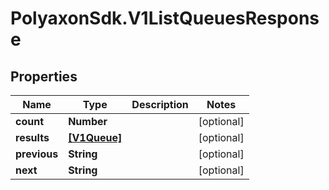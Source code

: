 # PolyaxonSdk.V1ListQueuesResponse

## Properties

Name | Type | Description | Notes
------------ | ------------- | ------------- | -------------
**count** | **Number** |  | [optional] 
**results** | [**[V1Queue]**](V1Queue.md) |  | [optional] 
**previous** | **String** |  | [optional] 
**next** | **String** |  | [optional] 


